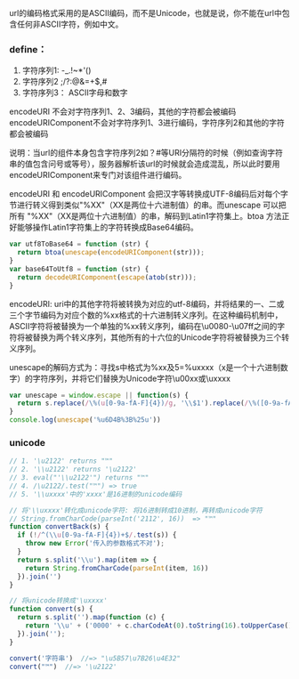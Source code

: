 url的编码格式采用的是ASCII编码，而不是Unicode，也就是说，你不能在url中包含任何非ASCII字符，例如中文。

### define：
1. 字符序列1:  -_.!~*'()
2. 字符序列2  ;/?:@&=+$,#
3. 字符序列3： ASCII字母和数字

encodeURI 不会对字符序列1、2、3编码，其他的字符都会被编码
encodeURIComponent不会对字符序列1、3进行编码，字符序列2和其他的字符都会被编码

说明：当url的组件本身包含字符序列2如？#等URI分隔符的时候（例如查询字符串的值包含问号或等号），服务器解析该url的时候就会造成混乱，所以此时要用encodeURIComponent来专门对该组件进行编码。

encodeURI 和 encodeURIComponent 会把汉字等转换成UTF-8编码后对每个字节进行转义得到类似"%XX"（XX是两位十六进制值）的串。而unescape 可以把所有 "%XX"（XX是两位十六进制值）的串，解码到Latin1字符集上。btoa 方法正好能够操作Latin1字符集上的字符转换成Base64编码。

```javascript
var utf8ToBase64 = function (str) {
  return btoa(unescape(encodeURIComponent(str)));
}
var base64ToUtf8 = function (str) {
  return decodeURIComponent(escape(atob(str)));
}
```

encodeURI: uri中的其他字符将被转换为对应的utf-8编码，并将结果的一、二或三个字节编码为对应个数的%xx格式的十六进制转义序列。在这种编码机制中，ASCII字符将被替换为一个单独的%xx转义序列，编码在\u0080-\u07ff之间的字符将被替换为两个转义序列，其他所有的十六位的Unicode字符将被替换为三个转义序列。

unescape的解码方式为：寻找s中格式为%xx及5=%uxxxx（x是一个十六进制数字）的字符序列，并将它们替换为Unicode字符\u00xx或\uxxxx

```javascript
var unescape = window.escape || function(s) {
  return s.replace(/\%(u[0-9a-fA-F]{4})/g, '\\$1').replace(/\%([0-9a-fA-F]{2})/g, '\\u00$1')
}
console.log(unescape('%u6D4B%3B%25u'))
```



### unicode

```javascript
// 1. '\u2122' returns "™"
// 2. '\\u2122' returns '\u2122'
// 3. eval("'\\u2122'") returns "™"
// 4. /\u2122/.test("™") => true
// 5. '\\uxxxx'中的'xxxx'是16进制的unicode编码

// 将'\\uxxxx'转化成unicode字符: 将16进制转成10进制，再转成unicode字符
// String.fromCharCode(parseInt('2112', 16))  => "™"
function convertBack(s) {
  if (!/^(\\u[0-9a-fA-F]{4})+$/.test(s)) {
    throw new Error('传入的参数格式不对');
  }
  return s.split('\\u').map(item => {
    return String.fromCharCode(parseInt(item, 16))
  }).join('')
}

// 将unicode转换成'\uxxxx'
function convert(s) {
  return s.split('').map(function (c) {
    return '\\u' + ('0000' + c.charCodeAt(0).toString(16).toUpperCase()).slice(-4);
  }).join('');
}

convert('字符串')  //=> "\u5B57\u7B26\u4E32"
convert("™")  //=> '\u2122'
```

